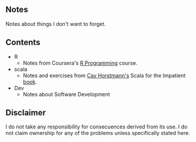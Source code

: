 ## Notes

Notes about things I don't want to forget.

## Contents

* R
  * Notes from Coursera's [R Programming](http://class.coursera.org/rprog-031) course.
* scala
  * Notes and exercises from [Cay Horstmann's](http://horstmann.com/) Scala for the Impatient [book](http://www.amazon.com/Scala-Impatient-Cay-S-Horstmann/dp/0321774094/ref=sr_1_1?s=books&ie=UTF8&qid=1439480559&sr=1-1&keywords=scala+for+the+impatient).
* Dev
  * Notes about Software Development

## Disclaimer

I do not take any responsibility for consecuences derived from its use. I do not claim ownership for any of the problems unless specifically stated here.
